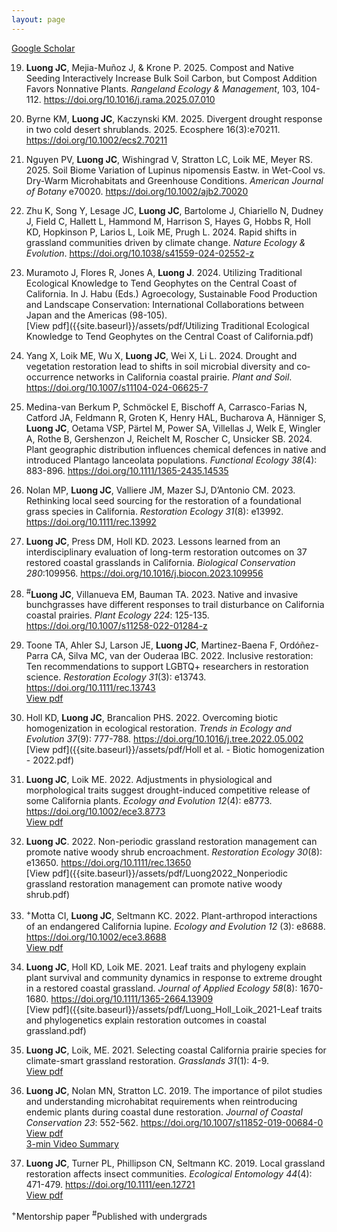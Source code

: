 ```yaml
---
layout: page
---
```

[Google Scholar](https://scholar.google.com/citations?user=YSOJb-wAAAAJ&hl=en)  

19)  **Luong JC**, Mejia-Muñoz J, & Krone P. 2025. Compost and Native Seeding Interactively Increase Bulk Soil Carbon, but Compost Addition Favors Nonnative Plants. *Rangeland Ecology & Management*, 103, 104-112. <https://doi.org/10.1016/j.rama.2025.07.010>  

18)  Byrne KM, **Luong JC**, Kaczynski KM. 2025. Divergent drought response in two cold desert shrublands. 2025. Ecosphere 16(3):e70211. <https://doi.org/10.1002/ecs2.70211>  

17)  Nguyen PV, **Luong JC**, Wishingrad V, Stratton LC, Loik ME, Meyer RS. 2025. Soil Biome Variation of Lupinus nipomensis Eastw. in Wet-Cool vs. Dry-Warm Microhabitats and Greenhouse Conditions. *American Journal of Botany* e70020. <https://doi.org/10.1002/ajb2.70020>  

16)  Zhu K, Song Y, Lesage JC, **Luong JC**, Bartolome J, Chiariello N, Dudney J, Field C, Hallett L, Hammond M, Harrison S, Hayes G, Hobbs R, Holl KD, Hopkinson P, Larios L, Loik ME, Prugh L. 2024. Rapid shifts in grassland communities driven by climate change. *Nature Ecology & Evolution*. <https://doi.org/10.1038/s41559-024-02552-z>  

15)  Muramoto J, Flores R, Jones A, **Luong J**. 2024. Utilizing Traditional Ecological Knowledge to Tend Geophytes on the Central Coast of California. In J. Habu (Eds.) Agroecology, Sustainable Food Production and Landscape Conservation: International Collaborations between Japan and the Americas (98-105).  
[View pdf]({{site.baseurl}}/assets/pdf/Utilizing Traditional Ecological Knowledge to Tend Geophytes on the Central Coast of California.pdf)   

14) Yang X, Loik ME, Wu X, **Luong JC**, Wei X, Li L. 2024. Drought and vegetation restoration lead to shifts in soil microbial diversity and co‐occurrence networks in California coastal prairie. *Plant and Soil*. <https://doi.org/10.1007/s11104-024-06625-7>  

13) Medina-van Berkum P, Schmöckel E, Bischoff A, Carrasco-Farias N, Catford JA, Feldmann R, Groten K, Henry HAL, Bucharova A, Hänniger S, **Luong JC**, Oetama VSP, Pärtel M, Power SA, Villellas J, Welk E, Wingler A, Rothe B, Gershenzon J, Reichelt M, Roscher C, Unsicker SB. 2024. Plant geographic distribution influences chemical defences in native and introduced Plantago lanceolata populations. *Functional Ecology 38*(4): 883-896. <https://doi.org/10.1111/1365-2435.14535>  

12) Nolan MP, **Luong JC**, Valliere JM, Mazer SJ, D’Antonio CM. 2023. Rethinking local seed sourcing for the restoration of a foundational grass species in California. *Restoration Ecology 31*(8): e13992. <https://doi.org/10.1111/rec.13992>  

11) **Luong JC**, Press DM, Holl KD. 2023. Lessons learned from an interdisciplinary evaluation of long-term restoration outcomes on 37 restored coastal grasslands in California. *Biological Conservation 280*:109956. <https://doi.org/10.1016/j.biocon.2023.109956>  

10) <sup>#</sup>**Luong JC**, Villanueva EM, Bauman TA. 2023. Native and invasive bunchgrasses have different responses to trail disturbance on California coastal prairies. *Plant Ecology 224*: 125-135. <https://doi.org/10.1007/s11258-022-01284-z>  

9) Toone TA, Ahler SJ, Larson JE, **Luong JC**, Martinez-Baena F, Ordóñez-Parra CA, Silva MC, van der Ouderaa IBC. 2022. Inclusive restoration: Ten recommendations to support LGBTQ+ researchers in restoration science. *Restoration Ecology 31*(3): e13743. 
<https://doi.org/10.1111/rec.13743>  
[View pdf]({{site.baseurl}}/assets/pdf/TooneAhlerLarsonLuong..etal2022RestorationEcologyLGBTQInclusivity.pdf)   

8) Holl KD, **Luong JC**, Brancalion PHS. 2022. Overcoming biotic homogenization in ecological restoration. *Trends in Ecology and Evolution 37*(9): 777-788. 
<https://doi.org/10.1016/j.tree.2022.05.002>  
[View pdf]({{site.baseurl}}/assets/pdf/Holl et al. - Biotic homogenization - 2022.pdf)  

7) **Luong JC**, Loik ME. 2022. Adjustments in physiological and morphological traits suggest drought-induced competitive
release of some California plants. *Ecology and Evolution 12*(4): e8773. 
<https://doi.org/10.1002/ece3.8773>  
[View pdf]({{site.baseurl}}/assets/pdf/LuongLoik2022EcologyEvolution.pdf)  

6) **Luong JC**. 2022. Non-periodic grassland restoration management can promote native woody shrub encroachment. *Restoration Ecology 30*(8): e13650. 
<https://doi.org/10.1111/rec.13650>  
[View pdf]({{site.baseurl}}/assets/pdf/Luong2022_Nonperiodic grassland restoration management can promote native woody shrub.pdf)  

5) <sup>+</sup>Motta CI, **Luong JC**, Seltmann KC. 2022. Plant-arthropod interactions of an endangered California lupine. *Ecology and Evolution 12* (3): e8688.  
<https://doi.org/10.1002/ece3.8688>  
[View pdf]({{site.baseurl}}/assets/pdf/MottaLuongSeltmann2021PlantArthropod.pdf)  

4) **Luong JC**, Holl KD, Loik ME. 2021. Leaf traits and phylogeny explain plant survival and community dynamics in response
to extreme drought in a restored coastal grassland. *Journal of Applied Ecology 58*(8): 1670-1680. 
<https://doi.org/10.1111/1365-2664.13909>  
[View pdf]({{site.baseurl}}/assets/pdf/Luong_Holl_Loik_2021-Leaf traits and phylogenetics explain restoration outcomes in coastal grassland.pdf)

3) **Luong JC**, Loik, ME. 2021. Selecting coastal California prairie species for climate-smart grassland restoration. *Grasslands 31*(1): 4-9.  
[View pdf]({{site.baseurl}}/assets/pdf/Luong&Loik2021Grasslands.pdf) 

2)  **Luong JC**, Nolan MN, Stratton LC. 2019. The importance of pilot studies and understanding microhabitat requirements
when reintroducing endemic plants during coastal dune restoration. *Journal of Coastal Conservation 23*: 552-562. 
<https://doi.org/10.1007/s11852-019-00684-0>  
[View pdf]({{site.baseurl}}/assets/pdf/Luong2019_Article_TheImportanceOfPilotStudiesAnd.pdf)  
[3-min Video Summary](https://youtu.be/FWMfSFg0its)

1) **Luong JC**, Turner PL, Phillipson CN, Seltmann KC. 2019. Local grassland restoration affects insect communities. *Ecological Entomology 44*(4): 471-479. <https://doi.org/10.1111/een.12721>  
[View pdf]({{site.baseurl}}/assets/pdf/Luong_et_al-2019-Ecological_Entomology.pdf)

<sup>+</sup>Mentorship paper
<sup>#</sup>Published with undergrads
